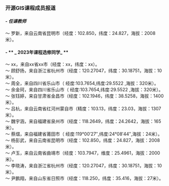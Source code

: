 ### **开源GIS课程成员报道**
#### - **_任课教师_**
～ 罗新，来自云南省昆明市（经度：102.850，纬度：24.827，海拔：2008米）。

#### - ** _ 2023年课程选修同学_ **
～ xx，来自xx省xx市（经度：xx，纬度：xx）。    
～ 顾舒扬，来自浙江省杭州市（经度：120.27047，纬度：30.18751，海拔：10米）。       
～ 周全，来自四川省乐山市（ 经度:103.7654,纬度:29.5522 ,海拔：320米）。   
～ 余金珂，来自四川省乐山市（ 经度:103.7654,纬度:29.5522 ,海拔：320米）。   
～ 张钰婷，来自甘肃省金昌市（经度：102.1946，纬度：38.5258，海拔：1400米）。  
～ 吕杭，来自云南省红河州蒙自市（精度：103.13，纬度：23.03，海拔：1307米）。      
～ 魏宇涵，来自福建省泉州市（经度：118.2649，纬度：24.2642，海拔：165米）。     
～ 蔡熠，来自福建省莆田市（ 经度:119°00′27″,纬度:24°08′44″,海拔：24米）。   
～ 杨彭武，来自云南省昆明市（经度：102.850，纬度：24.827，海拔：2008米）。   
～ 卢玉，来自云南省曲靖市（经度：103.7947，维度：25.4961，海拔：2000米）。   
～ 李晓涛，来自浙江省杭州市（经度：120.27047，纬度：30.18751，海拔：10米）。      
～ 尹鹏翔，来自山东省日照市（经度：118.250，纬度：35.416，海拔：27米）。  
